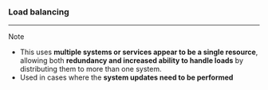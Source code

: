 ### Load balancing
---
>[!note]
>- This uses **multiple systems or services appear to be a single resource**, allowing both **redundancy and increased ability to handle loads** by distributing them to more than one system.
>- Used in cases where the **system updates need to be performed** 

